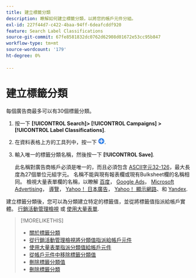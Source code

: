 ```yaml
---
title: 建立標籤分類
description: 瞭解如何建立標籤分類，以將您的帳戶元件分組。
exl-id: 227f44d7-c422-4baa-94ff-6deafcddf920
feature: Search Label Classifications
source-git-commit: 67fe8581832dc0762d62908d01672e53cc95b847
workflow-type: tm+mt
source-wordcount: '179'
ht-degree: 0%

---
```


# 建立標籤分類

每個廣告商最多可以有30個標籤分類。

1. 按一下 **[!UICONTROL Search]> [!UICONTROL Campaigns] >[!UICONTROL Label Classifications]**.

1. 在資料表格上方的工具列中，按一下 ![建立](/help/search-social-commerce/assets/add.png "建立").

1. 輸入唯一的標籤分類名稱，然後按一下 **[!UICONTROL Save]**.

   此名稱對廣告商帳戶必須是唯一的，而且必須包含 [ASCII字元32-126](https://www.asciitable.com/)，最大長度為27個單位元組字元。 名稱不能與現有報表欄或現有Bulksheet欄的名稱相同。 檢視大量表單欄的名稱，以瞭解 [百度](/help/search-social-commerce/campaign-management/bulksheets/bulksheet-data-formats/bulksheet-data-baidu.md)， [Google Ads](/help/search-social-commerce/campaign-management/bulksheets/bulksheet-data-formats/bulksheet-data-google.md)， [Microsoft Advertising](/help/search-social-commerce/campaign-management/bulksheets/bulksheet-data-formats/bulksheet-data-microsoft.md)， [導覽](/help/search-social-commerce/campaign-management/bulksheets/bulksheet-data-formats/bulksheet-data-naver.md)， [Yahoo！ 日本廣告](/help/search-social-commerce/campaign-management/bulksheets/bulksheet-data-formats/bulksheet-data-yahoo-japan.md)， [Yahoo！ 顯示網路](/help/search-social-commerce/campaign-management/bulksheets/bulksheet-data-formats/bulksheet-data-yahoo-display-network.md)、和 [Yandex](/help/search-social-commerce/campaign-management/bulksheets/bulksheet-data-formats/bulksheet-data-yandex.md).

建立標籤分類後，您可以為分類建立特定的標籤值，並從將標籤值指派給帳戶實體。 [行銷活動管理檢視](classification-values-assign-campaign-management.md) 或 [使用大量表單](classification-values-assign-bulksheets.md).

>[!MORELIKETHIS]
>
>* [關於標籤分類](classification-about.md)
>* [從行銷活動管理檢視將分類值指派給帳戶元件](classification-values-assign-campaign-management.md)
>* [使用大量表單指派分類值給帳戶元件](classification-values-assign-bulksheets.md)
>* [從帳戶元件中移除標籤分類值](classification-values-remove.md)
>* [刪除標籤分類值](classification-values-delete.md)
>* [刪除標籤分類](classification-delete.md)
